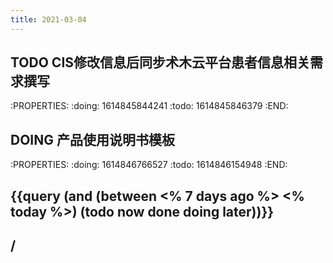 ```yaml
---
title: 2021-03-04
---
```


## TODO CIS修改信息后同步术木云平台患者信息相关需求撰写
:PROPERTIES:
:doing: 1614845844241
:todo: 1614845846379
:END:
## DOING 产品使用说明书模板
:PROPERTIES:
:doing: 1614846766527
:todo: 1614846154948
:END:
## {{query (and (between <% 7 days ago %> <% today %>) (todo now done doing later))}}
## /
